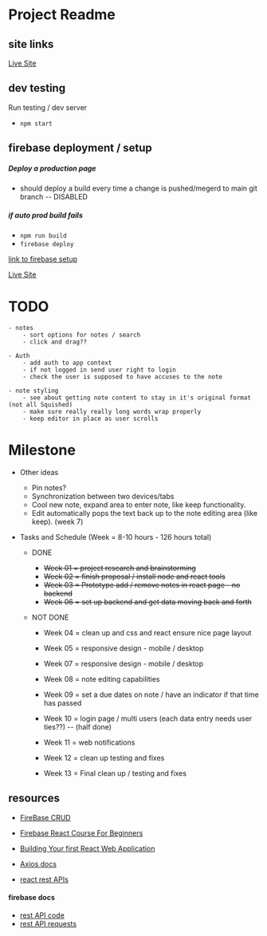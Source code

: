 # Project Readme

## site links
[Live Site](https://noted-eeafd.web.app)

## dev testing
Run testing  / dev server
- `npm start`

## firebase deployment / setup

##### Deploy a production page
- should deploy a build every time a change is pushed/megerd to main git branch -- DISABLED

##### if auto prod build fails
- `npm run build`
- `firebase deploy`

[link to firebase setup](https://www.freecodecamp.org/news/how-to-deploy-a-react-app-with-firebase/)

[Live Site](https://noted-eeafd.web.app)

# TODO
```
- notes
    - sort options for notes / search
    - click and drag??

- Auth
    - add auth to app context
    - if not logged in send user right to login
    - check the user is supposed to have accuses to the note

- note styling
    - see about getting note content to stay in it's original format (not all Squished)
    - make sure really really long words wrap properly
    - keep editor in place as user scrolls
```


# Milestone
- Other ideas
    - Pin notes?
    - Synchronization between two devices/tabs
    - Cool new note, expand area to enter note, like keep functionality.
    - Edit automatically pops the text back up to the note editing area (like keep). (week 7)

- Tasks and Schedule (Week = 8-10 hours - 126 hours total)

    - DONE
        - ~~Week 01 = project research and brainstorming~~
        - ~~Week 02 = finish proposal / install node and react tools~~
        - ~~Week 03 = Prototype add / remove notes in react page - no backend~~
        - ~~Week 06 = set up backend and get data moving back and forth~~

    - NOT DONE
        - Week 04 = clean up and css and react ensure nice page layout
        - Week 05 = responsive design - mobile / desktop
        - Week 07 = responsive design - mobile / desktop
        - Week 08 = note editing capabilities

        - Week 09 = set a due dates on note / have an indicator if that time has passed
        - Week 10 = login page / multi users (each data entry needs user ties??) -- (half done)
        - Week 11 = web notifications
        - Week 12 = clean up testing and fixes
        - Week 13 = Final clean up / testing and fixes


## resources
- [FireBase CRUD](https://www.youtube.com/watch?v=2hR-uWjBAgw)

- [Firebase React Course For Beginners](https://www.youtube.com/watch?v=2hR-uWjBAgw)
- [Building Your first React Web Application](https://www.youtube.com/watch?v=NzpbupWoIV4)
- [Axios docs](https://axios-http.com/docs/api_intro)
- [react rest APIs](https://www.freecodecamp.org/news/how-work-with-restful-apis-in-react-simplified-steps-and-practical-examples/#heading-31-the-fetch-api)

#### firebase docs
- [rest API code](https://firebase.google.com/docs/firestore/use-rest-api#making_rest_calls)
- [rest API requests](https://firebase.google.com/docs/firestore/reference/rest/)


